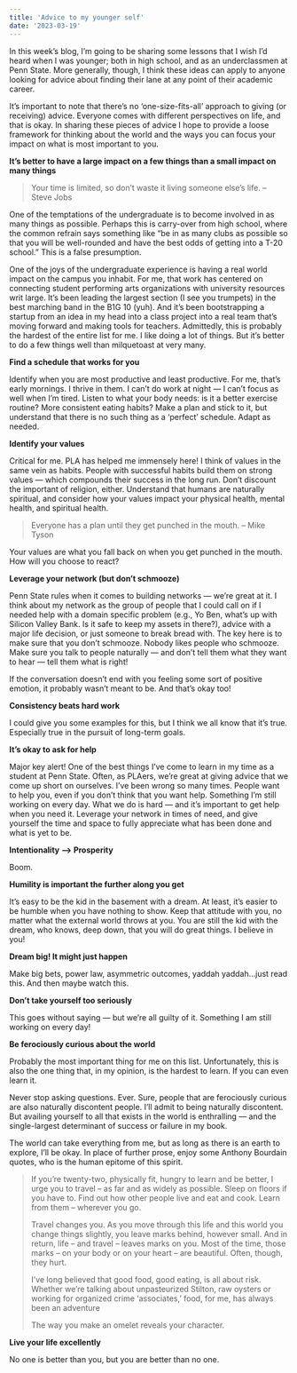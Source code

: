 ```yaml
---
title: 'Advice to my younger self'
date: '2023-03-19'
---
```


In this week’s blog, I’m going to be sharing some lessons that I wish I’d heard when I was younger; both in high school, and as an underclassmen at Penn State. More generally, though, I think these ideas can apply to anyone looking for advice about finding their lane at any point of their academic career.

It’s important to note that there’s no ‘one-size-fits-all’ approach to giving (or receiving) advice. Everyone comes with different perspectives on life, and that is okay. In sharing these pieces of advice I hope to provide a loose framework for thinking about the world and the ways you can focus your impact on what is most important to you.

**It’s better to have a large impact on a few things than a small impact on many things**

> Your time is limited, so don’t waste it living someone else’s life.
> – Steve Jobs

One of the temptations of the undergraduate is to become involved in as many things as possible. Perhaps this is carry-over from high school, where the common refrain says something like “be in as many clubs as possible so that you will be well-rounded and have the best odds of getting into a T-20 school.” This is a false presumption.

One of the joys of the undergraduate experience is having a real world impact on the campus you inhabit. For me, that work has centered on connecting student performing arts organizations with university resources writ large. It’s been leading the largest section (I see you trumpets) in the best marching band in the B1G 10 (yuh). And it’s been bootstrapping a startup from an idea in my head into a class project into a real team that’s moving forward and making tools for teachers. Admittedly, this is probably the hardest of the entire list for me. I like doing a lot of things. But it’s better to do a few things well than milquetoast at very many.

**Find a schedule that works for you**

Identify when you are most productive and least productive. For me, that’s early mornings. I thrive in them. I can’t do work at night — I can’t focus as well when I’m tired. Listen to what your body needs: is it a better exercise routine? More consistent eating habits? Make a plan and stick to it, but understand that there is no such thing as a ‘perfect’ schedule. Adapt as needed.

**Identify your values**

Critical for me. PLA has helped me immensely here! I think of values in the same vein as habits. People with successful habits build them on strong values — which compounds their success in the long run. Don’t discount the important of religion, either. Understand that humans are naturally spiritual, and consider how your values impact your physical health, mental health, and spiritual health.

> Everyone has a plan until they get punched in the mouth.
> – Mike Tyson

Your values are what you fall back on when you get punched in the mouth. How will you choose to react?

**Leverage your network (but don’t schmooze)**

Penn State rules when it comes to building networks — we’re great at it. I think about my network as the group of people that I could call on if I needed help with a domain specific problem (e.g., Yo Ben, what’s up with Silicon Valley Bank. Is it safe to keep my assets in there?), advice with a major life decision, or just someone to break bread with. The key here is to make sure that you don’t schmooze. Nobody likes people who schmooze. Make sure you talk to people naturally — and don’t tell them what they want to hear — tell them what is right!

If the conversation doesn’t end with you feeling some sort of positive emotion, it probably wasn’t meant to be. And that’s okay too!

**Consistency beats hard work**

I could give you some examples for this, but I think we all know that it’s true. Especially true in the pursuit of long-term goals.

**It’s okay to ask for help**

Major key alert! One of the best things I’ve come to learn in my time as a student at Penn State. Often, as PLAers, we’re great at giving advice that we come up short on ourselves. I’ve been wrong so many times. People want to help you, even if you don’t think that you want help. Something I’m still working on every day. What we do is hard — and it’s important to get help when you need it. Leverage your network in times of need, and give yourself the time and space to fully appreciate what has been done and what is yet to be.

**Intentionality —> Prosperity**

Boom.

**Humility is important the further along you get**

It’s easy to be the kid in the basement with a dream. At least, it’s easier to be humble when you have nothing to show. Keep that attitude with you, no matter what the external world throws at you. You are still the kid with the dream, who knows, deep down, that you will do great things. I believe in you!

**Dream big! It might just happen**

Make big bets, power law, asymmetric outcomes, yaddah yaddah…just read this. And then maybe watch this.

**Don’t take yourself too seriously**

This goes without saying — but we’re all guilty of it. Something I am still working on every day!

**Be ferociously curious about the world**

Probably the most important thing for me on this list. Unfortunately, this is also the one thing that, in my opinion, is the hardest to learn. If you can even learn it.

Never stop asking questions. Ever. Sure, people that are ferociously curious are also naturally discontent people. I’ll admit to being naturally discontent. But availing yourself to all that exists in the world is enthralling — and the single-largest determinant of success or failure in my book.

The world can take everything from me, but as long as there is an earth to explore, I’ll be okay. In place of further prose, enjoy some Anthony Bourdain quotes, who is the human epitome of this spirit.

> If you’re twenty-two, physically fit, hungry to learn and be better, I urge you to travel – as far and as widely as possible. Sleep on floors if you have to. Find out how other people live and eat 
> and cook. Learn from them – wherever you go.
>
> Travel changes you. As you move through this life and this world you change things slightly, you 
> leave marks behind, however small. And in return, life – and travel – leaves marks on you. Most of the time, those marks – on your body or on your heart – are beautiful. Often, though, they hurt.
>
> I’ve long believed that good food, good eating, is all about risk. Whether we’re talking about 
> unpasteurized Stilton, raw oysters or working for organized crime ‘associates,’ food, for me, has 
> always been an adventure
>
> The way you make an omelet reveals your character.

**Live your life excellently**

No one is better than you, but you are better than no one.

